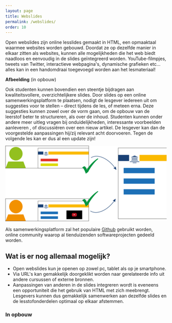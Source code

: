 ```yaml
---
layout: page
title: Webslides
permalink: /webslides/
order: 10
---
```


Open webslides zijn online lesslides gemaakt in HTML, een opmaaktaal waarmee websites worden gebouwd. Doordat ze op dezelfde manier in elkaar zitten als websites, kunnen alle mogelijkheden die het web biedt naadloos en eenvoudig in de slides geïntegreerd worden. YouTube-filmpjes, tweets van Twitter, interactieve webpagina's, dynamische grafieken etc…alles kan in een handomdraai toegevoegd worden aan het lesmateriaal!

__Afbeelding__ (in opbouw)

Ook studenten kunnen bovendien een steentje bijdragen aan kwaliteitsvollere, overzichtelijkere slides. Door slides op een online samenwerkingsplatform te plaatsen, nodigt de lesgever iedereen uit om suggesties voor te stellen – direct tijdens de les, of meteen erna. Deze suggesties kunnen zowel over de vorm gaan, om de opbouw van de leerstof beter te structureren, als over de inhoud. Studenten kunnen onder andere meer uitleg vragen bij onduidelijkheden, interessante voorbeelden aanleveren , of discussiëren over een nieuw artikel. De lesgever kan dan de voorgestelde aanpassingen hij/zij relevant acht doorvoeren. Tegen de volgende les kan er dus al een update zijn!

<img src="/../images/open-sourceMod.svg" alt="Drawing" style="width: 740px;"/>

Als samenwerkingsplatform zal het populaire [Github](https://www.github.com "Github Homepage") gebruikt worden, online community waarop al tienduizenden softwareprojecten gedeeld worden. 

Wat is er nog allemaal mogelijk?
------------

* Open webslides kun je openen op zowel pc, tablet als op je smartphone.
* Via URL's kan gemakkelijk doorgeklikt worden naar gerelateerde info uit andere cursussen of externe bronnen. 
* Aanpassingen van anderen in de slides integreren wordt is eveneens een opportuniteit die het gebruik van HTML met zich meebrengt. Lesgevers kunnen dus gemakkelijk samenwerken aan dezelfde slides en de lesstofonderdelen optimaal op elkaar afstemmen.

### In opbouw 
